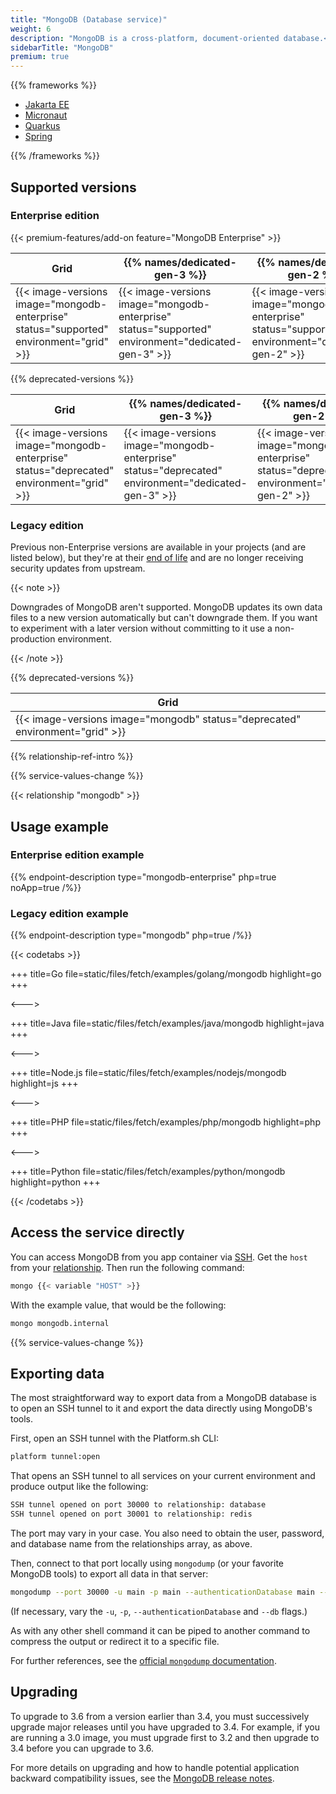 ```yaml
---
title: "MongoDB (Database service)"
weight: 6
description: "MongoDB is a cross-platform, document-oriented database.<br><br>For more information on using MongoDB, see <a href=\"https://docs.mongodb.com/manual/\">MongoDB's own documentation</a>."
sidebarTitle: "MongoDB"
premium: true
---
```


{{% frameworks %}}

- [Jakarta EE](../guides/jakarta/deploy.md#mongodb)
- [Micronaut](../guides/micronaut/mongodb.md)
- [Quarkus](../guides/quarkus/mongodb.md)
- [Spring](../guides/spring/mongodb.md)

{{% /frameworks %}}

## Supported versions

### Enterprise edition

{{< premium-features/add-on feature="MongoDB Enterprise" >}}

| Grid | {{% names/dedicated-gen-3 %}} | {{% names/dedicated-gen-2 %}} |
|------|-------------------------------|------------------------------ |
|  {{< image-versions image="mongodb-enterprise" status="supported" environment="grid" >}} | {{< image-versions image="mongodb-enterprise" status="supported" environment="dedicated-gen-3" >}} | {{< image-versions image="mongodb-enterprise" status="supported" environment="dedicated-gen-2" >}} |

{{% deprecated-versions %}}

| Grid | {{% names/dedicated-gen-3 %}} | {{% names/dedicated-gen-2 %}} |
|------|-------------------------------|------------------------------ |
|  {{< image-versions image="mongodb-enterprise" status="deprecated" environment="grid" >}} | {{< image-versions image="mongodb-enterprise" status="deprecated" environment="dedicated-gen-3" >}} | {{< image-versions image="mongodb-enterprise" status="deprecated" environment="dedicated-gen-2" >}} |

### Legacy edition

Previous non-Enterprise versions are available in your projects (and are listed below),
but they're at their [end of life](https://www.mongodb.com/support-policy/legacy)
and are no longer receiving security updates from upstream.

{{< note >}}

Downgrades of MongoDB aren't supported.
MongoDB updates its own data files to a new version automatically but can't downgrade them.
If you want to experiment with a later version without committing to it use a non-production environment.

{{< /note >}}

{{% deprecated-versions %}}

| **Grid** |
|----------------------------------|
|  {{< image-versions image="mongodb" status="deprecated" environment="grid" >}} |

{{% relationship-ref-intro %}}

{{% service-values-change %}}

{{< relationship "mongodb" >}}

## Usage example

### Enterprise edition example

{{% endpoint-description type="mongodb-enterprise" php=true noApp=true /%}}

### Legacy edition example

{{% endpoint-description type="mongodb" php=true /%}}

{{< codetabs >}}

+++
title=Go
file=static/files/fetch/examples/golang/mongodb
highlight=go
+++

<--->

+++
title=Java
file=static/files/fetch/examples/java/mongodb
highlight=java
+++

<--->

+++
title=Node.js
file=static/files/fetch/examples/nodejs/mongodb
highlight=js
+++

<--->

+++
title=PHP
file=static/files/fetch/examples/php/mongodb
highlight=php
+++

<--->

+++
title=Python
file=static/files/fetch/examples/python/mongodb
highlight=python
+++

{{< /codetabs >}}

## Access the service directly

You can access MongoDB from you app container via [SSH](../development/ssh/_index.md).
Get the `host` from your [relationship](#relationship).
Then run the following command:

```bash
mongo {{< variable "HOST" >}}
```

With the example value, that would be the following:

```bash
mongo mongodb.internal
```

{{% service-values-change %}}

## Exporting data

The most straightforward way to export data from a MongoDB database is to open an SSH tunnel to it
and export the data directly using MongoDB's tools.

First, open an SSH tunnel with the Platform.sh CLI:

```bash
platform tunnel:open
```

That opens an SSH tunnel to all services on your current environment and produce output like the following:

```bash
SSH tunnel opened on port 30000 to relationship: database
SSH tunnel opened on port 30001 to relationship: redis
```

The port may vary in your case.
You also need to obtain the user, password, and database name from the relationships array, as above.

Then, connect to that port locally using `mongodump` (or your favorite MongoDB tools) to export all data in that server:

```bash
mongodump --port 30000 -u main -p main --authenticationDatabase main --db main
```

(If necessary, vary the `-u`, `-p`, `--authenticationDatabase` and `--db` flags.)

As with any other shell command it can be piped to another command to compress the output or redirect it to a specific file.

For further references, see the [official `mongodump` documentation](https://docs.mongodb.com/database-tools/mongodump/).

## Upgrading

To upgrade to 3.6 from a version earlier than 3.4, you must successively upgrade major releases until you have upgraded to 3.4.
For example, if you are running a 3.0 image, you must upgrade first to 3.2 and then upgrade to 3.4 before you can upgrade to 3.6.

For more details on upgrading and how to handle potential application backward compatibility issues,
see the [MongoDB release notes](https://docs.mongodb.com/manual/release-notes).
